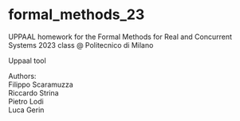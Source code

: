 # formal_methods_23
UPPAAL homework for the Formal Methods for Real and Concurrent Systems 2023 class @ Politecnico di Milano

Uppaal tool

Authors:  
Filippo Scaramuzza  
Riccardo Strina  
Pietro Lodi  
Luca Gerin  
